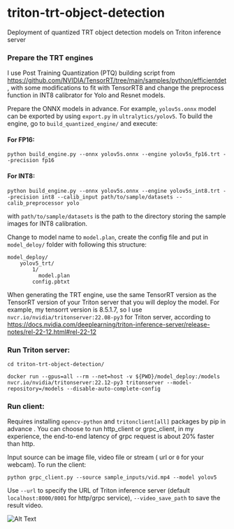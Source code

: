 # triton-trt-object-detection
Deployment of quantized TRT object detection models on Triton inference server

### Prepare the TRT engines 
I use Post Training Quantization (PTQ) building script from https://github.com/NVIDIA/TensorRT/tree/main/samples/python/efficientdet, with some modifications to fit with TensorRT8 and change the preprocess function in INT8 calibrator for Yolo and Resnet models.

Prepare the ONNX models in advance. For example, ```yolov5s.onnx``` model can be exported by using ```export.py``` in ```ultralytics/yolov5```.
To build the engine, go to ```build_quantized_engine/``` and execute:
#### For FP16:
  ```python build_engine.py --onnx yolov5s.onnx --engine yolov5s_fp16.trt --precision fp16```
#### For INT8:
  ```python build_engine.py --onnx yolov5s.onnx --engine yolov5s_int8.trt --precision int8 --calib_input path/to/sample/datasets --calib_preprocessor yolo```

with ```path/to/sample/datasets``` is the path to the directory storing the sample images for INT8 calibration.

Change to model name to ```model.plan```, create the config file and put in ```model_deloy/``` folder with following this structure:
```
model_deploy/
    yolov5_trt/
        1/
          model.plan
        config.pbtxt
```

When generating the TRT engine, use the same TensorRT version as the TensorRT version of your Triton server that you will deploy the model. For example, my tensorrt version is 8.5.1.7, so I use ```nvcr.io/nvidia/tritonserver:22.08-py3``` for Triton server, according to https://docs.nvidia.com/deeplearning/triton-inference-server/release-notes/rel-22-12.html#rel-22-12
### Run Triton server: 

```cd triton-trt-object-detection/```

```docker run --gpus=all --rm --net=host -v ${PWD}/model_deploy:/models nvcr.io/nvidia/tritonserver:22.12-py3 tritonserver --model-repository=/models --disable-auto-complete-config```

### Run client:
Requires installing ```opencv-python``` and ```tritonclient[all]``` packages by pip in advance .
You can choose to run http_client or grpc_client, in my experience, the end-to-end latency of grpc request is about 20% faster than http. 

Input source can be image file, video file or stream ( url or ```0``` for your webcam). To run the client:  

``` python grpc_client.py --source sample_inputs/vid.mp4 --model yolov5 ```

Use ```--url``` to specify the URL of Triton inference server (default ```localhost:8000/8001``` for http/grpc service), ```--video_save_path``` to save the result video.

![Alt Text](https://media.giphy.com/media/v1.Y2lkPTc5MGI3NjExYmEyYWQ1MTNkMzRiODQ3NTM4MTI2OGNjOWFjNDU0MjFhZGQ0Njk2MCZjdD1n/cxnRUqlTZopXisDpff/giphy.gif)

